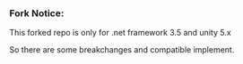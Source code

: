 ### Fork Notice:
This forked repo is only for .net framework 3.5 and unity 5.x

So there are some breakchanges and compatible implement.

